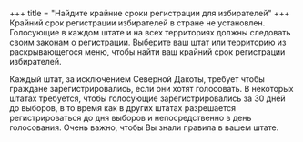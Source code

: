 +++
title = "Найдите крайние сроки регистрации для избирателей"
+++
Крайний срок регистрации избирателей в стране не установлен. Голосующие в каждом штате и на всех территориях должны следовать своим законам о регистрации. Выберите ваш штат или территорию из раскрывающегося меню, чтобы найти ваш крайний срок регистрации избирателей.

Каждый штат, за исключением Северной Дакоты, требует чтобы граждане зарегистрировались, если они хотят голосовать. В некоторых штатах требуется, чтобы голосующие зарегистрировались за 30 дней до выборов, в то время как в других штатах разрешается регистрироваться до дня выборов и непосредственно в день голосования. Очень важно, чтобы Вы знали правила в вашем штате.
